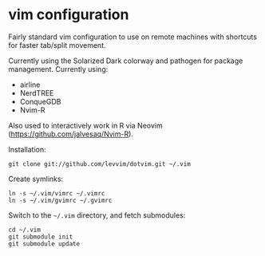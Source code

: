 # vim configuration

Fairly standard vim configuration to use on remote machines with shortcuts for faster tab/split movement. 

Currently using the Solarized Dark colorway and pathogen for package management. Currently using:

* airline
* NerdTREE
* ConqueGDB
* Nvim-R

Also used to interactively work in R via Neovim (https://github.com/jalvesaq/Nvim-R).

Installation:

    git clone git://github.com/levvim/dotvim.git ~/.vim

Create symlinks:

    ln -s ~/.vim/vimrc ~/.vimrc
    ln -s ~/.vim/gvimrc ~/.gvimrc

Switch to the `~/.vim` directory, and fetch submodules:

    cd ~/.vim
    git submodule init
    git submodule update
